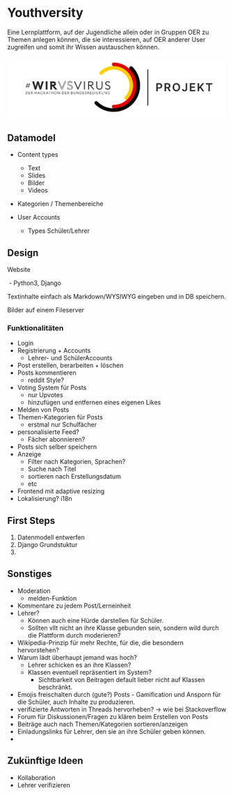 # Youthversity



Eine Lernplattform, auf der Jugendliche allein oder in Gruppen OER zu Themen anlegen können, die sie interessieren, auf OER anderer User zugreifen und somit ihr Wissen austauschen können.


![#wirvsvirus logo](docs/wirvsvirus_logo.png)




## Datamodel



- Content types

  - Text
  - Slides
  - Bilder
  - Videos

- Kategorien / Themenbereiche

- User Accounts

  - Types Schüler/Lehrer





## Design

Website

​	- Python3, Django



Textinhalte einfach als Markdown/WYSIWYG eingeben und in DB speichern.

Bilder auf einem Fileserver



### Funktionalitäten

- Login
- Registrierung  + Accounts
  - Lehrer- und SchülerAccounts
- Post erstellen, berarbeiten + löschen
- Posts kommentieren
  - reddit Style?
- Voting System für Posts
  - nur Upvotes
  - hinzufügen und entfernen eines eigenen Likes
- Melden von Posts
- Themen-Kategorien für Posts
  - erstmal nur Schulfächer
- personalisierte Feed?
  - Fächer abonnieren?
- Posts sich selber speichern
- Anzeige
  - Filter nach Kategorien, Sprachen?
  - Suche nach Titel
  - sortieren nach Erstellungsdatum
  - etc
- Frontend mit adaptive resizing
- Lokalisierung? i18n

## First Steps

1. Datenmodell entwerfen
2. Django Grundstuktur
3.



## Sonstiges

- Moderation
  - melden-Funktion
- Kommentare zu jedem Post/Lerneinheit
- Lehrer?
  - Können auch eine Hürde darstellen für Schüler.
  - Sollten vllt nicht an ihre Klasse gebunden sein, sondern wild durch die Plattform durch moderieren?
- Wikipedia-Prinzip für mehr Rechte, für die, die besondern hervorstehen?
- Warum lädt überhaupt jemand was hoch?
  - Lehrer schicken es an ihre Klassen?
  - Klassen eventuell repräsentiert im System?
    - Sichtbarkeit von Beitragen default lieber nicht auf Klassen beschränkt.
- Emojis freischalten durch (gute?) Posts - Gamification und Ansporn für die Schüler, auch Inhalte zu produzieren.
- verifizierte Antworten in Threads hervorheben? -> wie bei Stackoverflow
- Forum für Diskussionen/Fragen zu klären beim Erstellen von Posts
- Beiträge auch nach Themen/Kategorien sortieren/anzeigen
- Einladungslinks für Lehrer, den sie an ihre Schüler geben können.
-





## Zukünftige Ideen

- Kollaboration
- Lehrer verifizieren
